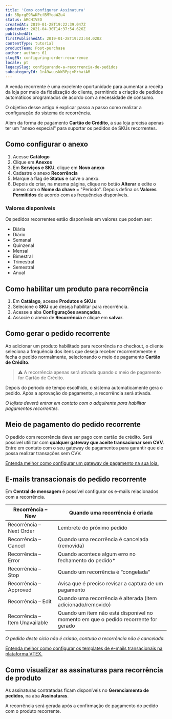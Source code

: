 ```yaml
---
title: 'Como configurar Assinatura'
id: 5BprgE9RwKPcfBMYoaWZu4
status: ARCHIVED
createdAt: 2019-01-28T19:22:39.047Z
updatedAt: 2021-04-30T14:37:54.626Z
publishedAt: 
firstPublishedAt: 2019-01-28T19:23:44.020Z
contentType: tutorial
productTeam: Post-purchase
author: authors_61
slugEN: configuring-order-recurrence
locale: pt
legacySlug: configurando-a-recorrencia-de-pedidos
subcategoryId: 1rA9wuuskW3PpjvMrhatAM
---
```


A venda recorrente é uma excelente oportunidade para aumentar a receita da loja por meio da fidelização do cliente, permitindo a criação de pedidos automáticos programados de acordo com a necessidade de consumo.

O objetivo desse artigo é explicar passo a passo como realizar a configuração do sistema de recorrência.

Além da forma de pagamento __Cartão de Crédito__, a sua loja precisa apenas ter um "anexo especial" para suportar os pedidos de SKUs recorrentes.

## Como configurar o anexo

1. Acesse __Catálogo__
2. Clique em **Anexos**
3. Em __Serviços e SKU__, clique em **Novo anexo**
4. Cadastre o anexo __Recorrência__
5. Marque a flag de __Status__ e salve o anexo.
6. Depois de criar, na mesma página, clique no botão __Alterar__ e edite o anexo com o __Nome da chave__ = "Período". Depois defina os __Valores Permitidos__ de acordo com as frequências disponíveis.

### Valores disponíveis

Os pedidos recorrentes estão disponíveis em valores que podem ser:

- Diária
- Diário 
- Semanal
- Quinzenal
- Mensal
- Bimestral
- Trimestral
- Semestral
- Anual

## Como habilitar um produto para recorrência

1. Em **Catálago**, acesse **Produtos e SKUs**
2. Selecione o **SKU** que deseja habilitar para recorrência.
3. Acesse a aba **Configurações avançadas**.
4. Associe o anexo de **Recorrência** e clique em **salvar**.

## Como gerar o pedido recorrente

Ao adicionar um produto habilitado para recorrência no checkout, o cliente seleciona a frequência dos itens que deseja receber recorrentemente e fecha o pedido normalmente, selecionando o meio de pagamento **Cartão de Crédito**.

>⚠️ A recorrência apenas será ativada quando o meio de pagamento for Cartão de Crédito.

Depois do período de tempo escolhido, o sistema automaticamente gera o pedido. Após a aprovação do pagamento, a recorrência será ativada.

*O lojista deverá entrar em contato com o adquirente para habilitar pagamentos recorrentes.*

## Meio de pagamento do pedido recorrente

O pedido com recorrência deve ser pago com cartão de crédito.
Será possivel utilizar com __qualquer gateway que aceite transacionar sem CVV__. Entre em contato com o seu gateway de pagamentos para garantir que ele possa realizar transações sem CVV.

[Entenda melhor como configurar um gateway de pagamento na sua loja.](/pt/tutorial/pci-gateway-visao-geral/)

## E-mails transacionais do pedido recorrente

Em **Central de mensagem** é possível configurar os e-mails relacionados com a recorrência.

| Recorrência – New     | Quando uma recorrência é criada     |
| ---------- | ---------- |
| Recorrência – Next Order       | Lembrete do próximo pedido       |
| Recorrência – Cancel	       | Quando uma recorrência é cancelada (removida)       |
| Recorrência – Error	       | Quando acontece algum erro no fechamento do pedido\*       |
| Recorrência – Stop	       | Quando um recorrência é “congelada”       |
| Recorrência – Approved	       | Avisa que é preciso revisar a captura de um pagamento       |
| Recorrência – Edit	       | Quando uma recorrência é alterada (item adicionado/removido)       |
| Recorrência – Item Unavailable	       | Quando um item não está disponível no momento em que o pedido recorrente for gerado       |

*O pedido deste ciclo não é criado, contudo a recorrência não é cancelada.*

[Entenda melhor como configurar os templates de e-mails transacionais na plataforma VTEX.](/pt/tutorial/conhecendo-o-message-center/)

## Como visualizar as assinaturas para recorrência de produto

As assinaturas contratadas ficam disponíveis no **Gerenciamento de pedidos**, na aba **Assinaturas**.

A recorrência será gerada após a confirmação de pagamento do pedido com o produto recorrente.
